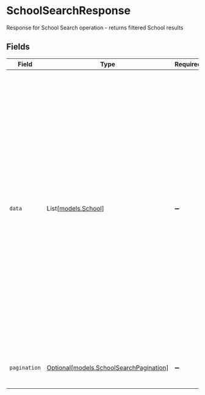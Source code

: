 # SchoolSearchResponse

Response for School Search operation - returns filtered School results


## Fields

| Field                                                                                                                                                                                                                                                                                                                                                                                                                                                             | Type                                                                                                                                                                                                                                                                                                                                                                                                                                                              | Required                                                                                                                                                                                                                                                                                                                                                                                                                                                          | Description                                                                                                                                                                                                                                                                                                                                                                                                                                                       | Example                                                                                                                                                                                                                                                                                                                                                                                                                                                           |
| ----------------------------------------------------------------------------------------------------------------------------------------------------------------------------------------------------------------------------------------------------------------------------------------------------------------------------------------------------------------------------------------------------------------------------------------------------------------- | ----------------------------------------------------------------------------------------------------------------------------------------------------------------------------------------------------------------------------------------------------------------------------------------------------------------------------------------------------------------------------------------------------------------------------------------------------------------- | ----------------------------------------------------------------------------------------------------------------------------------------------------------------------------------------------------------------------------------------------------------------------------------------------------------------------------------------------------------------------------------------------------------------------------------------------------------------- | ----------------------------------------------------------------------------------------------------------------------------------------------------------------------------------------------------------------------------------------------------------------------------------------------------------------------------------------------------------------------------------------------------------------------------------------------------------------- | ----------------------------------------------------------------------------------------------------------------------------------------------------------------------------------------------------------------------------------------------------------------------------------------------------------------------------------------------------------------------------------------------------------------------------------------------------------------- |
| `data`                                                                                                                                                                                                                                                                                                                                                                                                                                                            | List[[models.School](../models/school.md)]                                                                                                                                                                                                                                                                                                                                                                                                                        | :heavy_minus_sign:                                                                                                                                                                                                                                                                                                                                                                                                                                                | Array of School objects                                                                                                                                                                                                                                                                                                                                                                                                                                           | [<br/>{<br/>"id": "123e4567-e89b-12d3-a456-426614174000",<br/>"meta": {<br/>"createdAt": "2024-01-15T10:30:00Z",<br/>"createdBy": "987fcdeb-51a2-43d1-b567-123456789abc",<br/>"updatedAt": "2024-01-15T14:45:00Z",<br/>"updatedBy": "987fcdeb-51a2-43d1-b567-123456789abc"<br/>},<br/>"external": {<br/>"sourceID": "12345678",<br/>"source": "ExternalIntegrationAPI"<br/>},<br/>"title": "Meitner Grundskola",<br/>"unitCode": "12345678",<br/>"csnSchoolCode": "12345",<br/>"municipalityCode": "0184",<br/>"schoolType": "GR"<br/>}<br/>] |
| `pagination`                                                                                                                                                                                                                                                                                                                                                                                                                                                      | [Optional[models.SchoolSearchPagination]](../models/schoolsearchpagination.md)                                                                                                                                                                                                                                                                                                                                                                                    | :heavy_minus_sign:                                                                                                                                                                                                                                                                                                                                                                                                                                                | Pagination information                                                                                                                                                                                                                                                                                                                                                                                                                                            | {<br/>"offset": 0,<br/>"limit": 1,<br/>"total": 100<br/>}                                                                                                                                                                                                                                                                                                                                                                                                         |